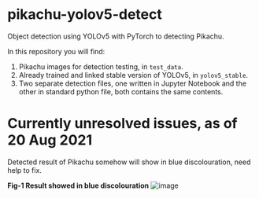 # pikachu-yolov5-detect
Object detection using YOLOv5 with PyTorch to detecting Pikachu.

In this repository you will find:

1. Pikachu images for detection testing, in `test_data`.
2. Already trained and linked stable version of YOLOv5, in `yolov5_stable`.
3. Two separate detection files, one written in Jupyter Notebook and the other in standard python file, both contains the same contents.

# Currently unresolved issues, as of 20 Aug 2021 
Detected result of Pikachu somehow will show in blue discolouration, need help to fix.

**Fig-1 Result showed in blue discolouration**
![image](https://i.stack.imgur.com/SSetd.jpg)
